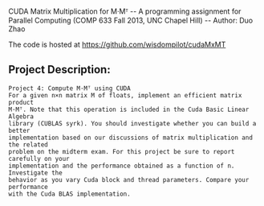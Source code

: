 CUDA Matrix Multiplication for M·Mᵀ
	-- A programming assignment for Parallel Computing (COMP 633 Fall 2013, UNC Chapel Hill)
	-- Author: Duo Zhao

The code is hosted at
	https://github.com/wisdompilot/cudaMxMT

Project Description: 
-------------------------------------------------------------------------------
	Project 4: Compute M·Mᵀ using CUDA 
	For a given n×n matrix M of floats, implement an efficient matrix product 
	M·Mᵀ. Note that this operation is included in the Cuda Basic Linear Algebra 
	library (CUBLAS syrk). You should investigate whether you can build a better 
	implementation based on our discussions of matrix multiplication and the related 
	problem on the midterm exam. For this project be sure to report carefully on your 
	implementation and the performance obtained as a function of n. Investigate the 
	behavior as you vary Cuda block and thread parameters. Compare your performance 
	with the Cuda BLAS implementation. 
	
